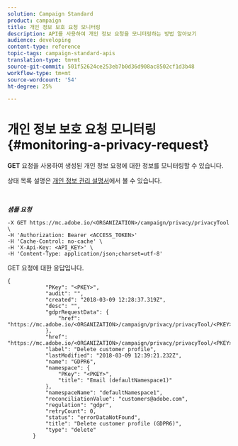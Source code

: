 ```yaml
---
solution: Campaign Standard
product: campaign
title: 개인 정보 보호 요청 모니터링
description: API를 사용하여 개인 정보 요청을 모니터링하는 방법 알아보기
audience: developing
content-type: reference
topic-tags: campaign-standard-apis
translation-type: tm+mt
source-git-commit: 501f52624ce253eb7b0d36d908ac8502cf1d3b48
workflow-type: tm+mt
source-wordcount: '54'
ht-degree: 25%

---
```



# 개인 정보 보호 요청 모니터링 {#monitoring-a-privacy-request}

**GET** 요청을 사용하여 생성된 개인 정보 요청에 대한 정보를 모니터링할 수 있습니다.

상태 목록 설명은 [개인 정보 관리 설명서](https://helpx.adobe.com/kr/campaign/kb/acs-privacy.html#ManagingPrivacyRequests)에서 볼 수 있습니다.

<br/>

***샘플 요청***

```
-X GET https://mc.adobe.io/<ORGANIZATION>/campaign/privacy/privacyTool \
-H 'Authorization: Bearer <ACCESS_TOKEN>'
-H 'Cache-Control: no-cache' \
-H 'X-Api-Key: <API_KEY>' \
-H 'Content-Type: application/json;charset=utf-8'
```

GET 요청에 대한 응답입니다.

```
{
            "PKey": "<PKEY>",
            "audit": "",
            "created": "2018-03-09 12:28:37.319Z",
            "desc": "",
            "gdprRequestData": {
                "href": "https://mc.adobe.io/<ORGANIZATION>/campaign/privacy/privacyTool/<PKEY>/gdprRequestData/"
            },
            "href": "https://mc.adobe.io/<ORGANIZATION>/campaign/privacy/privacyTool/<PKEY>",
            "label": "Delete customer profile",
            "lastModified": "2018-03-09 12:39:21.232Z",
            "name": "GDPR6",
            "namespace": {
                "PKey": "<PKEY>",
                "title": "Email (defaultNamespace1)"
            },
            "namespaceName": "defaultNamespace1",
            "reconciliationValue": "customers@adobe.com",
            "regulation": "gdpr",
            "retryCount": 0,
            "status": "errorDataNotFound",
            "title": "Delete customer profile (GDPR6)",
            "type": "delete"
        }
```
